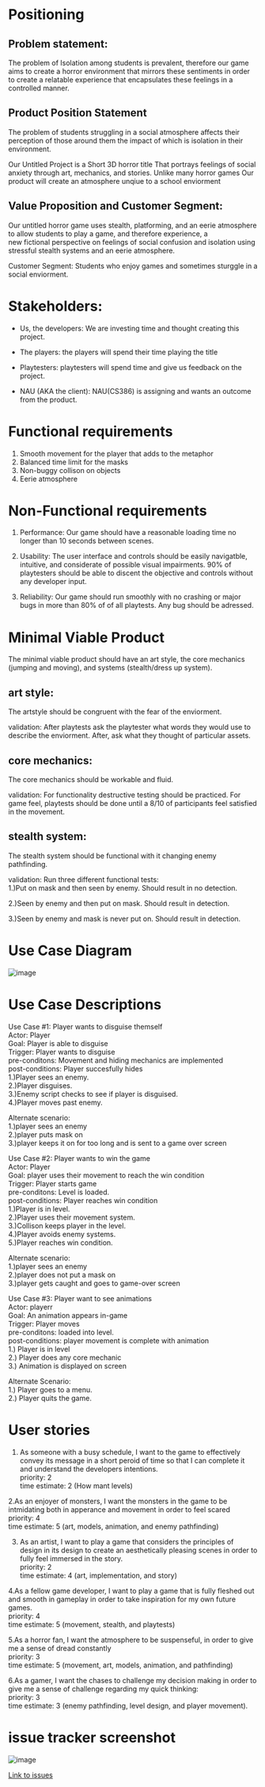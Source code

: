 # Positioning

## Problem statement:
<p>The problem of
Isolation among students is prevalent, therefore our game aims to create a horror environment that mirrors these sentiments in order to create a relatable experience that encapsulates these feelings in a controlled manner. </p>

## Product Position Statement

<p>
The problem of students struggling in a social atmosphere affects their perception of those around them the impact of which is isolation in their environment.
  
Our Untitled Project
is a Short 3D horror title
That
portrays feelings of social anxiety through art, mechanics, and stories.
Unlike
many horror games
Our product
will create an atmosphere unqiue to a school enviorment</p>

## Value Proposition and Customer Segment:

Our untitled horror game uses stealth, platforming, and an eerie atmosphere to allow students to play a game, and therefore experience, a <br>
new fictional perspective on feelings of social confusion and isolation using stressful stealth systems and an eerie atmosphere.

Customer Segment: Students who enjoy games and sometimes sturggle in a social enviorment.

# Stakeholders:

- Us, the developers: We are investing time and thought creating this project.<br>
* The players: the players will spend their time playing the title<br>
- Playtesters: playtesters will spend time and give us feedback on the project.<br>
* NAU (AKA the client): NAU(CS386) is assigning  and wants an outcome from the product.<br>

# Functional requirements

1. Smooth movement for the player that adds to the metaphor<br>
2. Balanced time limit for the masks<br>
3. Non-buggy collison on objects<br>
4. Eerie atmosphere

# Non-Functional requirements

1. Performance:
Our game should have a reasonable loading time no longer than 10 seconds between scenes. <br>


3. Usability:
The user interface and controls should be easily navigatble, intuitive, and considerate of possible visual impairments. 90% of playtesters should be able to discent the objective and controls without any developer input.<br>

5. Reliability: Our game should run smoothly with no crashing or major bugs in more than 80% of of all playtests. Any bug should be adressed.<br>


# Minimal Viable Product

The minimal viable product should have an art style, the core mechanics (jumping and moving), and systems (stealth/dress up system). <br>

## art style:
The artstyle should be congruent with the fear of the enviorment.

validation: After playtests ask the playtester what words they would use to describe the enviorment. After, ask what they thought of particular assets.


## core mechanics:
The core mechanics should be workable and fluid. 

validation: For functionality destructive testing should be practiced. For game feel, playtests should be done until a 8/10 of participants feel satisfied in the movement. 

## stealth system:
The stealth system should be functional with it changing enemy pathfinding. 

validation: Run three different functional tests:<br>
1.)Put on mask and then seen by enemy. Should result in no detection. 

2.)Seen by enemy and then put on mask. Should result in detection.

3.)Seen by enemy and mask is never put on. Should result in detection. 

# Use Case Diagram

![image](https://github.com/user-attachments/assets/d64725e7-fe6e-4061-a3aa-10def7217c4e)



# Use Case Descriptions

Use Case #1: Player wants to disguise themself<br>
Actor: Player<br>
Goal: Player is able to disguise<br>
Trigger: Player wants to disguise<br>
pre-conditons: Movement and hiding mechanics are implemented<br>
post-conditions: Player succesfully hides<br>
1.)Player sees an enemy.<br>
2.)Player disguises.<br>
3.)Enemy script checks to see if player is disguised.<br>
4.)Player moves past enemy. <br>

Alternate scenario: <br>
1.)player sees an enemy<br>
2.)player puts mask on <br>
3.)player keeps it on for too long and is sent to a game over screen<br>

Use Case #2: Player wants to win the game<br>
Actor: Player<br>
Goal: player uses their movement to reach the win condition<br>
Trigger: Player starts game<br>
pre-conditons: Level is loaded.<br>
post-conditions: Player reaches win condition<br>
1.)Player is in level.<br>
2.)Player uses their movement system.<br>
3.)Collison keeps player in the level.<br>
4.)Player avoids enemy systems. <br>
5.)Player reaches win condition. <br>


Alternate scenario: <br>
1.)player sees an enemy<br>
2.)player does not put a mask on<br>
3.)player gets caught and goes to game-over screen<br>

Use Case #3: Player want to see animations<br>
Actor: playerr<br>
Goal: An animation appears in-game<br>
Trigger: Player moves<br>
pre-conditons: loaded into level.<br>
post-conditions: player movement is complete with animation<br>
1.) Player is in level<br>
2.) Player does any core mechanic<br>
3.) Animation is displayed on screen<br>

Alternate Scenario: <br>
1.) Player goes to a menu.<br>
2.) Player quits the game. 



# User stories

1. As someone with a busy schedule, I want to the game to effectively convey its message in a short peroid of time so that I can complete it and understand the developers intentions.<br>
priority: 2<br>
time estimate: 2 (How mant levels)

2.As an enjoyer of monsters, I want the monsters in the game to be intmidating both in apperance and movement in order to feel scared<br>
priority: 4<br>
time estimate: 5 (art, models, animation, and enemy pathfinding)

3. As an artist, I want to play a game that considers the principles of design in its design to create an aesthetically pleasing scenes in order to fully feel immersed in the story.<br>
priority: 2<br>
time estimate: 4 (art, implementation, and story)

4.As a fellow game developer, I want to play a game that is fully fleshed out and smooth in gameplay in order to take inspiration for my own future games.<br>
priority: 4<br>
time estimate: 5 (movement, stealth, and playtests)

5.As a horror fan, I want the atmosphere to be suspenseful, in order to give me a sense of dread constantly <br>
priority: 3<br>
time estimate: 5 (movement, art, models, animation, and pathfinding)

6.As a gamer, I want the chases to challenge my decision making in order to give me a sense of challenge regarding my quick thinking:<br>
priority: 3<br>
time estimate: 3 (enemy pathfinding, level design, and player movement). 


# issue tracker screenshot<br>
![image](https://github.com/user-attachments/assets/e5b59f00-84d3-466d-aff5-14e8825ab607)


[Link to issues](https://github.com/GCW48/cs386-a1/issues)




